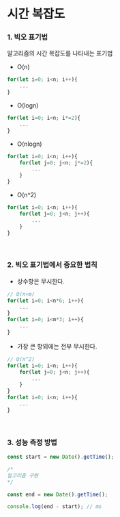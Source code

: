 # 시간 복잡도

### 1. 빅오 표기법

알고리즘의 시간 복잡도를 나타내는 표기법

- O(n)

```javascript
for(let i=0; i<n; i++){
    ...
}
```

- O(logn)

```javascript
for(let i=0; i<n; i*=2){
    ...
}
```

- O(nlogn)

```javascript
for(let i=0; i<n; i++){
    for(let j=0; j<n; j*=2){
        ...
    }
}
```

- O(n^2)

```javascript
for(let i=0; i<n; i++){
    for(let j=0; j<n; j++){
        ...
    }
}
```

<br>

### 2. 빅오 표기법에서 중요한 법칙

- 상수항은 무시한다.

```javascript
// O(n+m)
for(let i=0; i<n*6; i++){
    ...
}
for(let i=0; i<m*3; i++){
    ...
}
```

- 가장 큰 항외에는 전부 무시한다.

```javascript
// O(n^2)
for(let i=0; i<n; i++){
    for(let j=0; j<n; j++){
        ...
    }
}
for(let i=0; i<n; i++){
    ...
}
```

<br>

### 3. 성능 측정 방법

```javascript
const start = new Date().getTime();

/*
알고리즘 구현
*/

const end = new Date().getTime();

console.log(end - start); // ms
```

<br>
